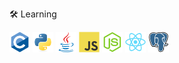 🛠 Learning

<img src="https://raw.githubusercontent.com/devicons/devicon/master/icons/c/c-original.svg" alt="c" width="33" height="33"/> <img src="https://raw.githubusercontent.com/devicons/devicon/master/icons/python/python-original.svg" alt="python" width="33" height="33"/> <img src="https://raw.githubusercontent.com/devicons/devicon/master/icons/java/java-original.svg" alt="java" width="33" height="33"/> <img src="https://raw.githubusercontent.com/devicons/devicon/master/icons/javascript/javascript-original.svg" alt="javascript" width="33" height="33"/> <img src="https://raw.githubusercontent.com/devicons/devicon/master/icons/nodejs/nodejs-original.svg" alt="nodejs" width="33" height="33"/> <img src="https://raw.githubusercontent.com/devicons/devicon/master/icons/react/react-original.svg" alt="react" width="33" height="33"/> <img src="https://raw.githubusercontent.com/devicons/devicon/master/icons/postgresql/postgresql-original.svg" alt="postgresql" width="33" height="33"/>



  
